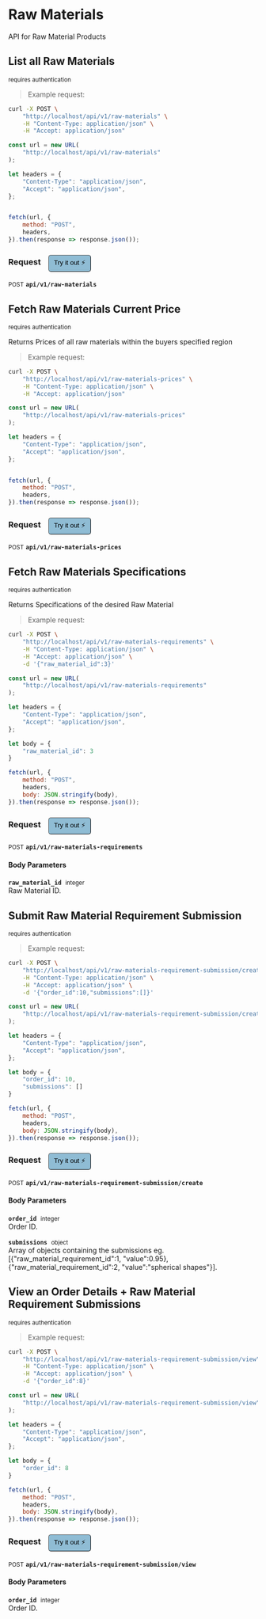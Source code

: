# Raw Materials

API for Raw Material Products

## List all Raw Materials

<small class="badge badge-darkred">requires authentication</small>



> Example request:

```bash
curl -X POST \
    "http://localhost/api/v1/raw-materials" \
    -H "Content-Type: application/json" \
    -H "Accept: application/json"
```

```javascript
const url = new URL(
    "http://localhost/api/v1/raw-materials"
);

let headers = {
    "Content-Type": "application/json",
    "Accept": "application/json",
};


fetch(url, {
    method: "POST",
    headers,
}).then(response => response.json());
```


<div id="execution-results-POSTapi-v1-raw-materials" hidden>
    <blockquote>Received response<span id="execution-response-status-POSTapi-v1-raw-materials"></span>:</blockquote>
    <pre class="json"><code id="execution-response-content-POSTapi-v1-raw-materials"></code></pre>
</div>
<div id="execution-error-POSTapi-v1-raw-materials" hidden>
    <blockquote>Request failed with error:</blockquote>
    <pre><code id="execution-error-message-POSTapi-v1-raw-materials"></code></pre>
</div>
<form id="form-POSTapi-v1-raw-materials" data-method="POST" data-path="api/v1/raw-materials" data-authed="1" data-hasfiles="0" data-headers='{"Content-Type":"application\/json","Accept":"application\/json"}' onsubmit="event.preventDefault(); executeTryOut('POSTapi-v1-raw-materials', this);">
<h3>
    Request&nbsp;&nbsp;&nbsp;
        <button type="button" style="background-color: #8fbcd4; padding: 5px 10px; border-radius: 5px; border-width: thin;" id="btn-tryout-POSTapi-v1-raw-materials" onclick="tryItOut('POSTapi-v1-raw-materials');">Try it out ⚡</button>
    <button type="button" style="background-color: #c97a7e; padding: 5px 10px; border-radius: 5px; border-width: thin;" id="btn-canceltryout-POSTapi-v1-raw-materials" onclick="cancelTryOut('POSTapi-v1-raw-materials');" hidden>Cancel</button>&nbsp;&nbsp;
    <button type="submit" style="background-color: #6ac174; padding: 5px 10px; border-radius: 5px; border-width: thin;" id="btn-executetryout-POSTapi-v1-raw-materials" hidden>Send Request 💥</button>
    </h3>
<p>
<small class="badge badge-black">POST</small>
 <b><code>api/v1/raw-materials</code></b>
</p>
<p>
<label id="auth-POSTapi-v1-raw-materials" hidden>Authorization header: <b><code>Bearer </code></b><input type="text" name="Authorization" data-prefix="Bearer " data-endpoint="POSTapi-v1-raw-materials" data-component="header"></label>
</p>
</form>


## Fetch Raw Materials Current Price

<small class="badge badge-darkred">requires authentication</small>

Returns Prices of all raw materials within the buyers specified region

> Example request:

```bash
curl -X POST \
    "http://localhost/api/v1/raw-materials-prices" \
    -H "Content-Type: application/json" \
    -H "Accept: application/json"
```

```javascript
const url = new URL(
    "http://localhost/api/v1/raw-materials-prices"
);

let headers = {
    "Content-Type": "application/json",
    "Accept": "application/json",
};


fetch(url, {
    method: "POST",
    headers,
}).then(response => response.json());
```


<div id="execution-results-POSTapi-v1-raw-materials-prices" hidden>
    <blockquote>Received response<span id="execution-response-status-POSTapi-v1-raw-materials-prices"></span>:</blockquote>
    <pre class="json"><code id="execution-response-content-POSTapi-v1-raw-materials-prices"></code></pre>
</div>
<div id="execution-error-POSTapi-v1-raw-materials-prices" hidden>
    <blockquote>Request failed with error:</blockquote>
    <pre><code id="execution-error-message-POSTapi-v1-raw-materials-prices"></code></pre>
</div>
<form id="form-POSTapi-v1-raw-materials-prices" data-method="POST" data-path="api/v1/raw-materials-prices" data-authed="1" data-hasfiles="0" data-headers='{"Content-Type":"application\/json","Accept":"application\/json"}' onsubmit="event.preventDefault(); executeTryOut('POSTapi-v1-raw-materials-prices', this);">
<h3>
    Request&nbsp;&nbsp;&nbsp;
        <button type="button" style="background-color: #8fbcd4; padding: 5px 10px; border-radius: 5px; border-width: thin;" id="btn-tryout-POSTapi-v1-raw-materials-prices" onclick="tryItOut('POSTapi-v1-raw-materials-prices');">Try it out ⚡</button>
    <button type="button" style="background-color: #c97a7e; padding: 5px 10px; border-radius: 5px; border-width: thin;" id="btn-canceltryout-POSTapi-v1-raw-materials-prices" onclick="cancelTryOut('POSTapi-v1-raw-materials-prices');" hidden>Cancel</button>&nbsp;&nbsp;
    <button type="submit" style="background-color: #6ac174; padding: 5px 10px; border-radius: 5px; border-width: thin;" id="btn-executetryout-POSTapi-v1-raw-materials-prices" hidden>Send Request 💥</button>
    </h3>
<p>
<small class="badge badge-black">POST</small>
 <b><code>api/v1/raw-materials-prices</code></b>
</p>
<p>
<label id="auth-POSTapi-v1-raw-materials-prices" hidden>Authorization header: <b><code>Bearer </code></b><input type="text" name="Authorization" data-prefix="Bearer " data-endpoint="POSTapi-v1-raw-materials-prices" data-component="header"></label>
</p>
</form>


## Fetch Raw Materials Specifications

<small class="badge badge-darkred">requires authentication</small>

Returns Specifications of the desired Raw Material

> Example request:

```bash
curl -X POST \
    "http://localhost/api/v1/raw-materials-requirements" \
    -H "Content-Type: application/json" \
    -H "Accept: application/json" \
    -d '{"raw_material_id":3}'

```

```javascript
const url = new URL(
    "http://localhost/api/v1/raw-materials-requirements"
);

let headers = {
    "Content-Type": "application/json",
    "Accept": "application/json",
};

let body = {
    "raw_material_id": 3
}

fetch(url, {
    method: "POST",
    headers,
    body: JSON.stringify(body),
}).then(response => response.json());
```


<div id="execution-results-POSTapi-v1-raw-materials-requirements" hidden>
    <blockquote>Received response<span id="execution-response-status-POSTapi-v1-raw-materials-requirements"></span>:</blockquote>
    <pre class="json"><code id="execution-response-content-POSTapi-v1-raw-materials-requirements"></code></pre>
</div>
<div id="execution-error-POSTapi-v1-raw-materials-requirements" hidden>
    <blockquote>Request failed with error:</blockquote>
    <pre><code id="execution-error-message-POSTapi-v1-raw-materials-requirements"></code></pre>
</div>
<form id="form-POSTapi-v1-raw-materials-requirements" data-method="POST" data-path="api/v1/raw-materials-requirements" data-authed="1" data-hasfiles="0" data-headers='{"Content-Type":"application\/json","Accept":"application\/json"}' onsubmit="event.preventDefault(); executeTryOut('POSTapi-v1-raw-materials-requirements', this);">
<h3>
    Request&nbsp;&nbsp;&nbsp;
        <button type="button" style="background-color: #8fbcd4; padding: 5px 10px; border-radius: 5px; border-width: thin;" id="btn-tryout-POSTapi-v1-raw-materials-requirements" onclick="tryItOut('POSTapi-v1-raw-materials-requirements');">Try it out ⚡</button>
    <button type="button" style="background-color: #c97a7e; padding: 5px 10px; border-radius: 5px; border-width: thin;" id="btn-canceltryout-POSTapi-v1-raw-materials-requirements" onclick="cancelTryOut('POSTapi-v1-raw-materials-requirements');" hidden>Cancel</button>&nbsp;&nbsp;
    <button type="submit" style="background-color: #6ac174; padding: 5px 10px; border-radius: 5px; border-width: thin;" id="btn-executetryout-POSTapi-v1-raw-materials-requirements" hidden>Send Request 💥</button>
    </h3>
<p>
<small class="badge badge-black">POST</small>
 <b><code>api/v1/raw-materials-requirements</code></b>
</p>
<p>
<label id="auth-POSTapi-v1-raw-materials-requirements" hidden>Authorization header: <b><code>Bearer </code></b><input type="text" name="Authorization" data-prefix="Bearer " data-endpoint="POSTapi-v1-raw-materials-requirements" data-component="header"></label>
</p>
<h4 class="fancy-heading-panel"><b>Body Parameters</b></h4>
<p>
<b><code>raw_material_id</code></b>&nbsp;&nbsp;<small>integer</small>  &nbsp;
<input type="number" name="raw_material_id" data-endpoint="POSTapi-v1-raw-materials-requirements" data-component="body" required  hidden>
<br>
Raw Material ID.
</p>

</form>


## Submit Raw Material Requirement Submission

<small class="badge badge-darkred">requires authentication</small>



> Example request:

```bash
curl -X POST \
    "http://localhost/api/v1/raw-materials-requirement-submission/create" \
    -H "Content-Type: application/json" \
    -H "Accept: application/json" \
    -d '{"order_id":10,"submissions":[]}'

```

```javascript
const url = new URL(
    "http://localhost/api/v1/raw-materials-requirement-submission/create"
);

let headers = {
    "Content-Type": "application/json",
    "Accept": "application/json",
};

let body = {
    "order_id": 10,
    "submissions": []
}

fetch(url, {
    method: "POST",
    headers,
    body: JSON.stringify(body),
}).then(response => response.json());
```


<div id="execution-results-POSTapi-v1-raw-materials-requirement-submission-create" hidden>
    <blockquote>Received response<span id="execution-response-status-POSTapi-v1-raw-materials-requirement-submission-create"></span>:</blockquote>
    <pre class="json"><code id="execution-response-content-POSTapi-v1-raw-materials-requirement-submission-create"></code></pre>
</div>
<div id="execution-error-POSTapi-v1-raw-materials-requirement-submission-create" hidden>
    <blockquote>Request failed with error:</blockquote>
    <pre><code id="execution-error-message-POSTapi-v1-raw-materials-requirement-submission-create"></code></pre>
</div>
<form id="form-POSTapi-v1-raw-materials-requirement-submission-create" data-method="POST" data-path="api/v1/raw-materials-requirement-submission/create" data-authed="1" data-hasfiles="0" data-headers='{"Content-Type":"application\/json","Accept":"application\/json"}' onsubmit="event.preventDefault(); executeTryOut('POSTapi-v1-raw-materials-requirement-submission-create', this);">
<h3>
    Request&nbsp;&nbsp;&nbsp;
        <button type="button" style="background-color: #8fbcd4; padding: 5px 10px; border-radius: 5px; border-width: thin;" id="btn-tryout-POSTapi-v1-raw-materials-requirement-submission-create" onclick="tryItOut('POSTapi-v1-raw-materials-requirement-submission-create');">Try it out ⚡</button>
    <button type="button" style="background-color: #c97a7e; padding: 5px 10px; border-radius: 5px; border-width: thin;" id="btn-canceltryout-POSTapi-v1-raw-materials-requirement-submission-create" onclick="cancelTryOut('POSTapi-v1-raw-materials-requirement-submission-create');" hidden>Cancel</button>&nbsp;&nbsp;
    <button type="submit" style="background-color: #6ac174; padding: 5px 10px; border-radius: 5px; border-width: thin;" id="btn-executetryout-POSTapi-v1-raw-materials-requirement-submission-create" hidden>Send Request 💥</button>
    </h3>
<p>
<small class="badge badge-black">POST</small>
 <b><code>api/v1/raw-materials-requirement-submission/create</code></b>
</p>
<p>
<label id="auth-POSTapi-v1-raw-materials-requirement-submission-create" hidden>Authorization header: <b><code>Bearer </code></b><input type="text" name="Authorization" data-prefix="Bearer " data-endpoint="POSTapi-v1-raw-materials-requirement-submission-create" data-component="header"></label>
</p>
<h4 class="fancy-heading-panel"><b>Body Parameters</b></h4>
<p>
<b><code>order_id</code></b>&nbsp;&nbsp;<small>integer</small>  &nbsp;
<input type="number" name="order_id" data-endpoint="POSTapi-v1-raw-materials-requirement-submission-create" data-component="body" required  hidden>
<br>
Order ID.
</p>
<p>
<b><code>submissions</code></b>&nbsp;&nbsp;<small>object</small>  &nbsp;
<input type="text" name="submissions" data-endpoint="POSTapi-v1-raw-materials-requirement-submission-create" data-component="body" required  hidden>
<br>
Array of objects containing the submissions eg. [{"raw_material_requirement_id":1, "value":0.95}, {"raw_material_requirement_id":2, "value":"spherical shapes"}].
</p>

</form>


## View an Order Details + Raw Material Requirement Submissions

<small class="badge badge-darkred">requires authentication</small>



> Example request:

```bash
curl -X POST \
    "http://localhost/api/v1/raw-materials-requirement-submission/view" \
    -H "Content-Type: application/json" \
    -H "Accept: application/json" \
    -d '{"order_id":8}'

```

```javascript
const url = new URL(
    "http://localhost/api/v1/raw-materials-requirement-submission/view"
);

let headers = {
    "Content-Type": "application/json",
    "Accept": "application/json",
};

let body = {
    "order_id": 8
}

fetch(url, {
    method: "POST",
    headers,
    body: JSON.stringify(body),
}).then(response => response.json());
```


<div id="execution-results-POSTapi-v1-raw-materials-requirement-submission-view" hidden>
    <blockquote>Received response<span id="execution-response-status-POSTapi-v1-raw-materials-requirement-submission-view"></span>:</blockquote>
    <pre class="json"><code id="execution-response-content-POSTapi-v1-raw-materials-requirement-submission-view"></code></pre>
</div>
<div id="execution-error-POSTapi-v1-raw-materials-requirement-submission-view" hidden>
    <blockquote>Request failed with error:</blockquote>
    <pre><code id="execution-error-message-POSTapi-v1-raw-materials-requirement-submission-view"></code></pre>
</div>
<form id="form-POSTapi-v1-raw-materials-requirement-submission-view" data-method="POST" data-path="api/v1/raw-materials-requirement-submission/view" data-authed="1" data-hasfiles="0" data-headers='{"Content-Type":"application\/json","Accept":"application\/json"}' onsubmit="event.preventDefault(); executeTryOut('POSTapi-v1-raw-materials-requirement-submission-view', this);">
<h3>
    Request&nbsp;&nbsp;&nbsp;
        <button type="button" style="background-color: #8fbcd4; padding: 5px 10px; border-radius: 5px; border-width: thin;" id="btn-tryout-POSTapi-v1-raw-materials-requirement-submission-view" onclick="tryItOut('POSTapi-v1-raw-materials-requirement-submission-view');">Try it out ⚡</button>
    <button type="button" style="background-color: #c97a7e; padding: 5px 10px; border-radius: 5px; border-width: thin;" id="btn-canceltryout-POSTapi-v1-raw-materials-requirement-submission-view" onclick="cancelTryOut('POSTapi-v1-raw-materials-requirement-submission-view');" hidden>Cancel</button>&nbsp;&nbsp;
    <button type="submit" style="background-color: #6ac174; padding: 5px 10px; border-radius: 5px; border-width: thin;" id="btn-executetryout-POSTapi-v1-raw-materials-requirement-submission-view" hidden>Send Request 💥</button>
    </h3>
<p>
<small class="badge badge-black">POST</small>
 <b><code>api/v1/raw-materials-requirement-submission/view</code></b>
</p>
<p>
<label id="auth-POSTapi-v1-raw-materials-requirement-submission-view" hidden>Authorization header: <b><code>Bearer </code></b><input type="text" name="Authorization" data-prefix="Bearer " data-endpoint="POSTapi-v1-raw-materials-requirement-submission-view" data-component="header"></label>
</p>
<h4 class="fancy-heading-panel"><b>Body Parameters</b></h4>
<p>
<b><code>order_id</code></b>&nbsp;&nbsp;<small>integer</small>  &nbsp;
<input type="number" name="order_id" data-endpoint="POSTapi-v1-raw-materials-requirement-submission-view" data-component="body" required  hidden>
<br>
Order ID.
</p>

</form>



